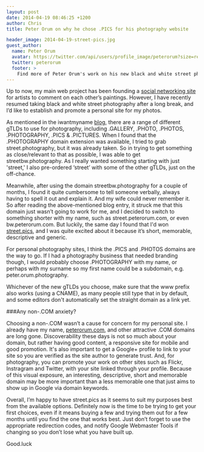 ```yaml
---
layout: post
date: 2014-04-19 08:46:25 +1200
author: Chris
title: Peter Orum on why he chose .PICS for his photography website

header_image: 2014-04-19-street-pics.jpg
guest_author:
  name: Peter Orum
  avatar: https://twitter.com/api/users/profile_image/peterorum?size=reasonably_small
  twitter: peterorum
  footer: >
    Find more of Peter Orum's work on his new black and white street photography site, [street.pics](http://street.pics/), and on his personal domain, [peterorum.com](http://www.peterorum.com/#/).
---
```


<!-- excerpt -->

Up to now, my main web project has been founding a [social networking site](www.paintingsilove.com) for artists to comment on each other’s paintings.  However, I have recently resumed taking black and white street photography after a long break, and I’d like to establish and promote a personal site for my photos.

As mentioned in the iwantmyname [blog](https://iwantmyname.com/blog/2014/04/which-photography-gtld-should-you-use.html), there are a range of different gTLDs to use for photography, including .GALLERY, .PHOTO, .PHOTOS, .PHOTOGRAPHY, .PICS & .PICTURES. When I found that the .PHOTOGRAPHY domain extension was available, I tried to grab street.photography, but it was already taken. So in trying to get something as close/relevant to that as possible, I was able to get streetbw.photography. As I really wanted something starting with just 'street,' I also pre-ordered ‘street’ with some of the other gTLDs, just on the off-chance.

<!-- /excerpt -->

Meanwhile, after using the domain streetbw.photography for a couple of months, I found it quite cumbersome to tell someone verbally, always having to spell it out and explain it. And my wife could never remember it. So after reading the above-mentioned blog entry, it struck me that this domain just wasn’t going to work for me, and I decided to switch to something shorter with my name, such as street.peterorum.com, or even bw.peterorum.com. But luckily, the same day I found that I'd won [street.pics](http://street.pics/), and I was quite excited about it because it’s short, memorable, descriptive and generic. 

For personal photography sites, I think the .PICS and .PHOTOS domains are the way to go. If I had a photography business that needed branding though, I would probably choose .PHOTOGRAPHY with my name, or perhaps with my surname so my first name could be a subdomain, e.g. peter.orum.photography. 

Whichever of the new gTLDs you choose, make sure that the www prefix also works (using a CNAME), as many people still type that in by default, and some editors don't automatically set the straight domain as a link yet.

###Any non-.COM anxiety?

Choosing a non-.COM wasn’t a cause for concern for my personal site. I already have my name, [peterorum.com](http://www.peterorum.com), and other attractive .COM domains are long gone. Discoverability these days is not so much about your domain, but rather having good content, a responsive site for mobile and good promotion. It's also important to get a Google+ profile to link to your site so you are verified as the site author to generate trust. And, for photography, you can promote your work on other sites such as Flickr, Instragram and Twitter, with your site linked through your profile. Because of this visual exposure, an interesting, descriptive, short and memorable domain may be more important than a less memorable one that just aims to show up in Google via domain keywords.

Overall, I’m happy to have street.pics as it seems to suit my purposes best from the available options. Definitely now is the time to be trying to get your first choices, even if it means buying a few and trying them out for a few months until you find the one that works best. Just don’t forget to use the appropriate redirection codes, and notify Google Webmaster Tools if changing so you don’t lose what you have built up.  

Good.luck
